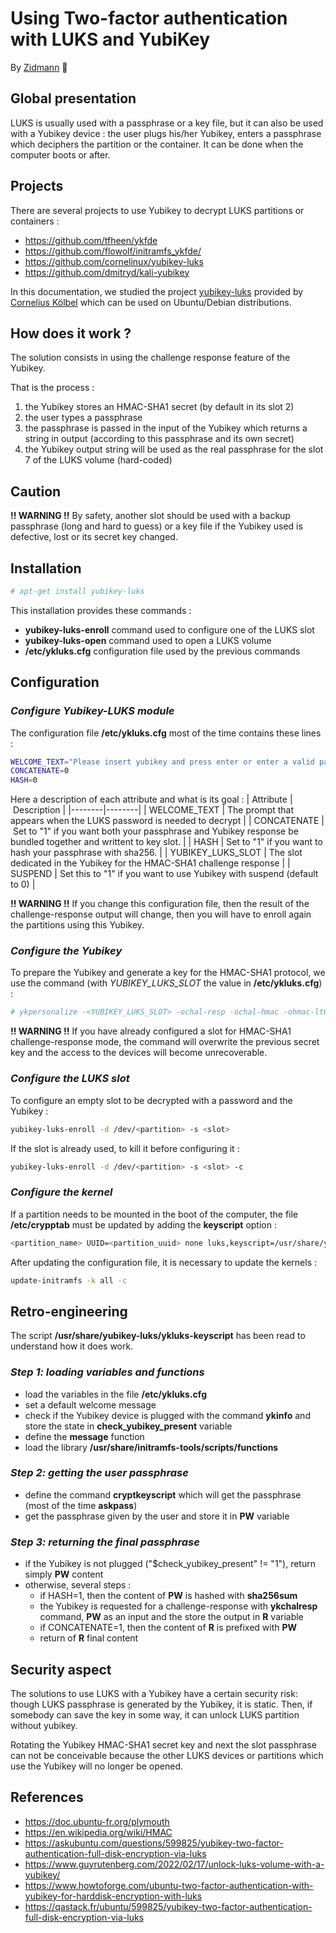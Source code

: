 # Using Two-factor authentication with LUKS and YubiKey
By [Zidmann](mailto:emmanuel.zidel@gmail.com) :bow:

## Global presentation
LUKS is usually used with a passphrase or a key file, but it can also be used with a Yubikey device : the user plugs his/her Yubikey, enters a passphrase which deciphers the partition or the container. It can be done when the computer boots or after.

## Projects
There are several projects to use Yubikey to decrypt LUKS partitions or containers :
* https://github.com/tfheen/ykfde
* https://github.com/flowolf/initramfs_ykfde/
* https://github.com/cornelinux/yubikey-luks
* https://github.com/dmitryd/kali-yubikey

In this documentation, we studied the project [yubikey-luks](https://github.com/cornelinux/yubikey-luks) provided by [Cornelius Kölbel](https://github.com/cornelinux) which can be used on Ubuntu/Debian distributions.

## How does it work ?
The solution consists in using the challenge response feature of the Yubikey.

That is the process :
1. the Yubikey stores an HMAC-SHA1 secret (by default in its slot 2)
2. the user types a passphrase
3. the passphrase is passed in the input of the Yubikey which returns a string in output (according to this passphrase and its own secret)
4. the Yubikey output string will be used as the real passphrase for the slot 7 of the LUKS volume (hard-coded)

## Caution
**!! WARNING !!** By safety, another slot should be used with a backup passphrase (long and hard to guess) or a key file if the Yubikey used is defective, lost or its secret key changed.

## Installation
```bash
# apt-get install yubikey-luks
```

This installation provides these commands :
* **yubikey-luks-enroll** command used to configure one of the LUKS slot
* **yubikey-luks-open** command used to open a LUKS volume
* **/etc/ykluks.cfg** configuration file used by the previous commands

## Configuration
### _Configure Yubikey-LUKS module_ ###
The configuration file **/etc/ykluks.cfg** most of the time contains these lines :
```bash
WELCOME_TEXT="Please insert yubikey and press enter or enter a valid passphrase"
CONCATENATE=0
HASH=0
```

Here a description of each attribute and what is its goal :
| Attribute | Description |
|--------|--------|
| WELCOME_TEXT | The prompt that appears when the LUKS password is needed to decrypt |
| CONCATENATE | Set to "1" if you want both your passphrase and Yubikey response be bundled together and writtent to key slot. |
| HASH | Set to "1" if you want to hash your passphrase with sha256. |
| YUBIKEY_LUKS_SLOT | The slot dedicated in the Yubikey for the HMAC-SHA1 challenge response |
| SUSPEND | Set this to "1" if you want to use Yubikey with suspend (default to 0) |

**!! WARNING !!** If you change this configuration file, then the result of the challenge-response output will change, then you will have to enroll again the partitions using this Yubikey.

### _Configure the Yubikey_ ###
To prepare the Yubikey and generate a key for the HMAC-SHA1 protocol, we use the command (with _YUBIKEY_LUKS_SLOT_ the value in **/etc/ykluks.cfg**) :
```bash
# ykpersonalize -<YUBIKEY_LUKS_SLOT> -ochal-resp -ochal-hmac -ohmac-lt64 -oserial-api-visible
```

**!! WARNING !!** If you have already configured a slot for HMAC-SHA1 challenge-response mode, the command will overwrite the previous secret key and the access to the devices will become unrecoverable.

### _Configure the LUKS slot_ ###
To configure an empty slot to be decrypted with a password and the Yubikey :
```bash
yubikey-luks-enroll -d /dev/<partition> -s <slot>
```

If the slot is already used, to kill it before configuring it :
```bash
yubikey-luks-enroll -d /dev/<partition> -s <slot> -c
```

### _Configure the kernel_ ###
If a partition needs to be mounted in the boot of the computer, the file **/etc/crypptab** must be updated by adding the **keyscript** option :
```bash
<partition_name> UUID=<partition_uuid> none luks,keyscript=/usr/share/yubikey-luks/ykluks-keyscript
```

After updating the configuration file, it is necessary to update the kernels :
```bash
update-initramfs -k all -c
```

## Retro-engineering
The script **/usr/share/yubikey-luks/ykluks-keyscript** has been read to understand how it does work.

### _Step 1: loading variables and functions_ ###
* load the variables in the file **/etc/ykluks.cfg** 
* set a default welcome message
* check if the Yubikey device is plugged with the command **ykinfo** and store the state in **check_yubikey_present** variable
* define the **message** function
* load the library **/usr/share/initramfs-tools/scripts/functions**

### _Step 2: getting the user passphrase_ ###
* define the command **cryptkeyscript** which will get the passphrase (most of the time **askpass**)
* get the passphrase given by the user and store it in **PW** variable

### _Step 3: returning the final passphrase_ ###
* if the Yubikey is not plugged ("$check_yubikey_present" != "1"), return simply **PW** content
* otherwise, several steps :
  * if HASH=1, then the content of **PW** is hashed with __sha256sum__
  * the Yubikey is requested for a challenge-response with **ykchalresp** command, **PW** as an input and the store the output in **R** variable
  * if CONCATENATE=1, then the content of **R** is prefixed with **PW**
  * return of **R** final content

## Security aspect
The solutions to use LUKS with a Yubikey have a certain security risk: though LUKS passphrase is generated by the Yubikey, it is static.
Then, if somebody can save the key in some way, it can unlock LUKS partition without yubikey.

Rotating the Yubikey HMAC-SHA1 secret key and next the slot passphrase can not be conceivable because the other LUKS devices or partitions which use the Yubikey will no longer be opened.

## References
* https://doc.ubuntu-fr.org/plymouth
* https://en.wikipedia.org/wiki/HMAC
* https://askubuntu.com/questions/599825/yubikey-two-factor-authentication-full-disk-encryption-via-luks
* https://www.guyrutenberg.com/2022/02/17/unlock-luks-volume-with-a-yubikey/
* https://www.howtoforge.com/ubuntu-two-factor-authentication-with-yubikey-for-harddisk-encryption-with-luks
* https://qastack.fr/ubuntu/599825/yubikey-two-factor-authentication-full-disk-encryption-via-luks
